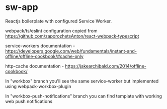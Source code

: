 # sw-app

Reactjs boilerplate with configured Service Worker.

webpack/ts/eslint configuration copied from https://github.com/zaporozhetsAnton/react-webpack-typescript

service-workers documentation - https://developers.google.com/web/fundamentals/instant-and-offline/offline-cookbook/#cache-only

http-cache documentation - https://jakearchibald.com/2014/offline-cookbook/

In "workbox" branch you'll see the same service-worker but implemented using webpack-workbox-plugin

In "workbox-push-notifications" branch you can find template with working web push notifications
